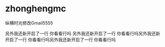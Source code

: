 zhonghengmc
===========

纵横时光修改Gmail5555

另外我还新开启了一行 你看看行吗
另外我还新开启了一行 你看看行吗另外我还新开启了一行 你看看行吗另外我还新开启了一行 你看看行吗